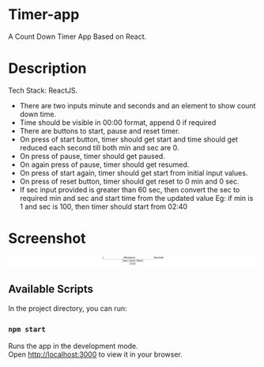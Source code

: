 # Timer-app
A Count Down Timer App Based on React.

# Description
Tech Stack: ReactJS.
- There are two inputs minute and seconds and an element to show count down time.
- Time should be visible in 00:00 format, append 0 if required
- There are buttons to start, pause and reset timer.
- On press of start button, timer should get start and time should get reduced each second till both min and sec are 0.
- On press of pause, timer should get paused.
- On again press of pause, timer should get resumed.
- On press of start again, timer should get start from initial input values.
- On press of reset button, timer should get reset to 0 min and 0 sec.
- If sec input provided is greater than 60 sec, then convert the sec to required min and sec and start time from the updated value
Eg: if min is 1 and sec is 100, then timer should start from 02:40


# Screenshot
![Timer App Screenshot](https://github.com/jrahul9/timer-app/blob/main/public/Screenshot.png?raw=true)

## Available Scripts

In the project directory, you can run:

### `npm start`

Runs the app in the development mode.\
Open [http://localhost:3000](http://localhost:3000) to view it in your browser.